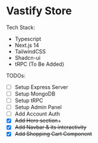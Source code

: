 # Vastify Store
Tech Stack:
- Typescript
- Next.js 14
- TailwindCSS
- Shadcn-ui
- tRPC (To Be Added)

TODOs:
- [ ] Setup Express Server
- [ ] Setup MongoDB
- [ ] Setup tRPC
- [ ] Setup Admin Panel
- [ ] Add Account Auth
- [x] ~~Add Hero section~~+
- [x] ~~Add Navbar & its interactivity~~
- [x] ~~Add Shopping Cart Component~~
